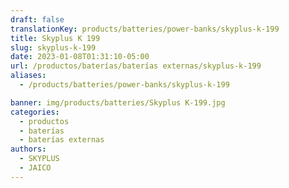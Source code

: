 ```yaml
---
draft: false
translationKey: products/batteries/power-banks/skyplus-k-199
title: Skyplus K 199
slug: skyplus-k-199
date: 2023-01-08T01:31:10-05:00
url: /productos/baterías/baterías externas/skyplus-k-199
aliases:
  - /products/batteries/power-banks/skyplus-k-199

banner: img/products/batteries/Skyplus K-199.jpg
categories:
  - productos
  - baterías
  - baterías externas
authors:
  - SKYPLUS
  - JAICO
---
```

